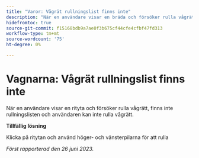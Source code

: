 ```yaml
---
title: "Varor: Vågrät rullningslist finns inte"
description: "När en användare visar en bräda och försöker rulla vågrätt, finns inte rullningslisten och användaren kan inte rulla vågrätt."
hidefromtoc: true
source-git-commit: f15168bdb9a7ae0f3b675cf44cfe4cfbf47fd313
workflow-type: tm+mt
source-wordcount: '75'
ht-degree: 0%

---
```



# Vagnarna: Vågrät rullningslist finns inte

När en användare visar en rityta och försöker rulla vågrätt, finns inte rullningslisten och användaren kan inte rulla vågrätt.

**Tillfällig lösning**

Klicka på ritytan och använd höger- och vänsterpilarna för att rulla

_Först rapporterad den 26 juni 2023._

